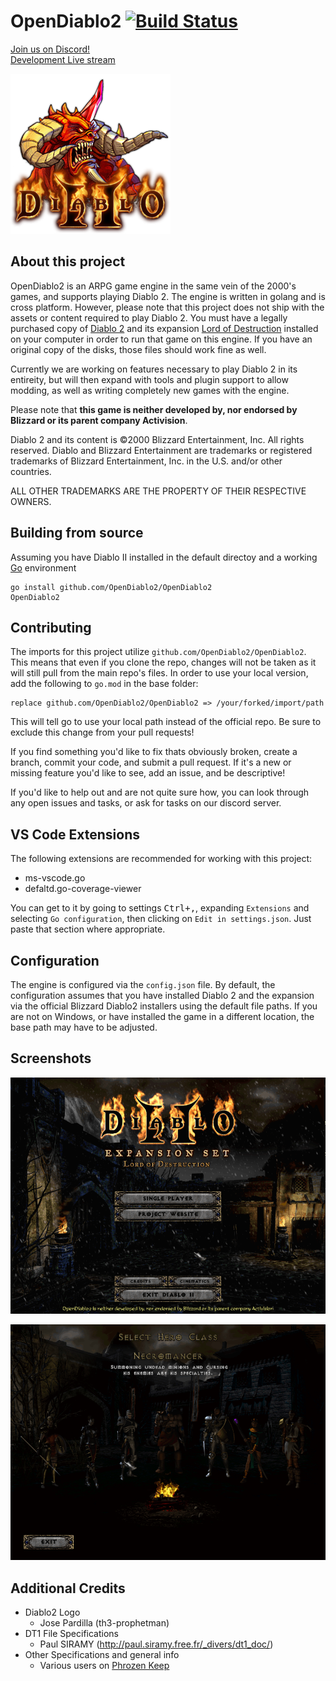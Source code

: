 # OpenDiablo2 [![Build Status](https://travis-ci.org/OpenDiablo2/OpenDiablo2.svg?branch=master)](https://travis-ci.org/OpenDiablo2/OpenDiablo2)

[Join us on Discord!](https://discord.gg/pRy8tdc)\
[Development Live stream](https://www.twitch.tv/essial/)

![Logo](d2logo.png)

## About this project

OpenDiablo2 is an ARPG game engine in the same vein of the 2000's games, and supports playing Diablo 2. The engine is written in golang and is cross platform. However, please note that this project does not ship with the assets or content required to play Diablo 2. You must have a legally purchased copy of [Diablo 2](https://us.shop.battle.net/en-us/product/diablo-ii) and its expansion [Lord of Destruction](https://us.shop.battle.net/en-us/product/diablo-ii-lord-of-destruction) installed on your computer in order to run that game on this engine. If you have an original copy of the disks, those files should work fine as well.

Currently we are working on features necessary to play Diablo 2 in its entireity, but will then expand with tools and plugin support to allow modding, as well as writing completely new games with the engine.

Please note that **this game is neither developed by, nor endorsed by Blizzard or its parent company Activision**.

Diablo 2 and its content is ©2000 Blizzard Entertainment, Inc. All rights reserved. Diablo and Blizzard Entertainment are trademarks or registered trademarks of Blizzard Entertainment, Inc. in the U.S. and/or other countries.

ALL OTHER TRADEMARKS ARE THE PROPERTY OF THEIR RESPECTIVE OWNERS.

## Building from source

Assuming you have Diablo II installed in the default directoy and a working [Go](https://golang.org/doc/install) environment

```
go install github.com/OpenDiablo2/OpenDiablo2
OpenDiablo2
```

## Contributing

The imports for this project utilize `github.com/OpenDiablo2/OpenDiablo2`. This means that even if you clone the repo, changes will not be taken as it will
still pull from the main repo's files. In order to use your local version, add the following to `go.mod` in the base folder:
```
replace github.com/OpenDiablo2/OpenDiablo2 => /your/forked/import/path
```
This will tell go to use your local path instead of the official repo. Be sure to exclude this change from your pull requests!

If you find something you'd like to fix thats obviously broken, create a branch, commit your code, and submit a pull request. If it's a new or missing feature you'd like to see, add an issue, and be descriptive!

If you'd like to help out and are not quite sure how, you can look through any open issues and tasks, or ask
for tasks on our discord server.


## VS Code Extensions

The following extensions are recommended for working with this project:
 * ms-vscode.go
 * defaltd.go-coverage-viewer

You can get to it by going to settings <kbd>Ctrl+,</kbd>, expanding `Extensions` and selecting `Go configuration`,
then clicking on `Edit in settings.json`. Just paste that section where appropriate.

## Configuration

The engine is configured via the `config.json` file. By default, the configuration assumes that you have installed Diablo 2 and the
expansion via the official Blizzard Diablo2 installers using the default file paths. If you are not on Windows, or have installed
the game in a different location, the base path may have to be adjusted.

## Screenshots

![Main Menu](docs/MainMenuSS.png)

![Select Hero](docs/SelectHeroSS.png)

## Additional Credits
- Diablo2 Logo
  - Jose Pardilla (th3-prophetman)
- DT1 File Specifications
  - Paul SIRAMY (http://paul.siramy.free.fr/_divers/dt1_doc/)
- Other Specifications and general info
  - Various users on [Phrozen Keep](https://d2mods.info/home.php)
